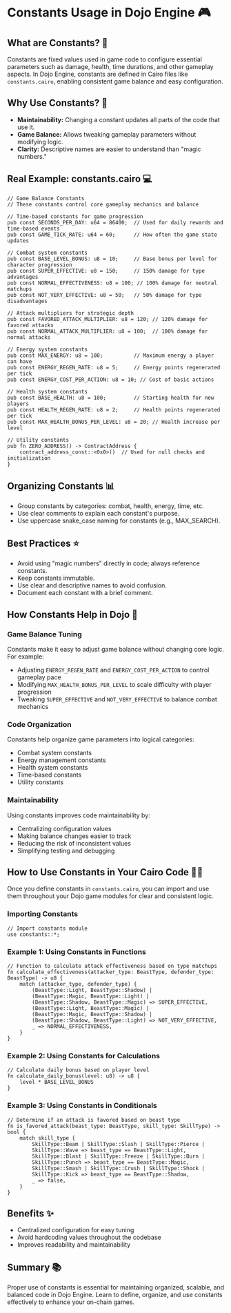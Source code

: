 # Constants Usage in Dojo Engine 🎮

## What are Constants? 📝

Constants are fixed values used in game code to configure essential parameters such as damage, health, time durations, and other gameplay aspects. In Dojo Engine, constants are defined in Cairo files like `constants.cairo`, enabling consistent game balance and easy configuration.

## Why Use Constants? 🤔

- **Maintainability:** Changing a constant updates all parts of the code that use it.
- **Game Balance:** Allows tweaking gameplay parameters without modifying logic.
- **Clarity:** Descriptive names are easier to understand than "magic numbers."

## Real Example: constants.cairo 💻

```cairo
// Game Balance Constants
// These constants control core gameplay mechanics and balance

// Time-based constants for game progression
pub const SECONDS_PER_DAY: u64 = 86400;  // Used for daily rewards and time-based events
pub const GAME_TICK_RATE: u64 = 60;      // How often the game state updates

// Combat system constants
pub const BASE_LEVEL_BONUS: u8 = 10;     // Base bonus per level for character progression
pub const SUPER_EFFECTIVE: u8 = 150;     // 150% damage for type advantages
pub const NORMAL_EFFECTIVENESS: u8 = 100; // 100% damage for neutral matchups
pub const NOT_VERY_EFFECTIVE: u8 = 50;   // 50% damage for type disadvantages

// Attack multipliers for strategic depth
pub const FAVORED_ATTACK_MULTIPLIER: u8 = 120; // 120% damage for favored attacks
pub const NORMAL_ATTACK_MULTIPLIER: u8 = 100;  // 100% damage for normal attacks

// Energy system constants
pub const MAX_ENERGY: u8 = 100;          // Maximum energy a player can have
pub const ENERGY_REGEN_RATE: u8 = 5;     // Energy points regenerated per tick
pub const ENERGY_COST_PER_ACTION: u8 = 10; // Cost of basic actions

// Health system constants
pub const BASE_HEALTH: u8 = 100;         // Starting health for new players
pub const HEALTH_REGEN_RATE: u8 = 2;     // Health points regenerated per tick
pub const MAX_HEALTH_BONUS_PER_LEVEL: u8 = 20; // Health increase per level

// Utility constants
pub fn ZERO_ADDRESS() -> ContractAddress {
    contract_address_const::<0x0>()  // Used for null checks and initialization
}
```

## Organizing Constants 📊

- Group constants by categories: combat, health, energy, time, etc.
- Use clear comments to explain each constant's purpose.
- Use uppercase snake_case naming for constants (e.g., MAX_SEARCH).

## Best Practices ⭐

- Avoid using "magic numbers" directly in code; always reference constants.
- Keep constants immutable.
- Use clear and descriptive names to avoid confusion.
- Document each constant with a brief comment.

## How Constants Help in Dojo 🚀

### Game Balance Tuning
Constants make it easy to adjust game balance without changing core logic. For example:
- Adjusting `ENERGY_REGEN_RATE` and `ENERGY_COST_PER_ACTION` to control gameplay pace
- Modifying `MAX_HEALTH_BONUS_PER_LEVEL` to scale difficulty with player progression
- Tweaking `SUPER_EFFECTIVE` and `NOT_VERY_EFFECTIVE` to balance combat mechanics

### Code Organization
Constants help organize game parameters into logical categories:
- Combat system constants
- Energy management constants
- Health system constants
- Time-based constants
- Utility constants

### Maintainability
Using constants improves code maintainability by:
- Centralizing configuration values
- Making balance changes easier to track
- Reducing the risk of inconsistent values
- Simplifying testing and debugging

## How to Use Constants in Your Cairo Code 👨‍💻

Once you define constants in `constants.cairo`, you can import and use them throughout your Dojo game modules for clear and consistent logic.

### Importing Constants

```cairo
// Import constants module
use constants::*;
```

### Example 1: Using Constants in Functions

```cairo
// Function to calculate attack effectiveness based on type matchups
fn calculate_effectiveness(attacker_type: BeastType, defender_type: BeastType) -> u8 {
    match (attacker_type, defender_type) {
        (BeastType::Light, BeastType::Shadow) | 
        (BeastType::Magic, BeastType::Light) |
        (BeastType::Shadow, BeastType::Magic) => SUPER_EFFECTIVE,
        (BeastType::Light, BeastType::Magic) | 
        (BeastType::Magic, BeastType::Shadow) |
        (BeastType::Shadow, BeastType::Light) => NOT_VERY_EFFECTIVE,
        _ => NORMAL_EFFECTIVENESS,
    }
}
```

### Example 2: Using Constants for Calculations

```cairo
// Calculate daily bonus based on player level
fn calculate_daily_bonus(level: u8) -> u8 {
    level * BASE_LEVEL_BONUS
}  
```

### Example 3: Using Constants in Conditionals

```cairo
// Determine if an attack is favored based on beast type
fn is_favored_attack(beast_type: BeastType, skill_type: SkillType) -> bool {
    match skill_type {
        SkillType::Beam | SkillType::Slash | SkillType::Pierce |
        SkillType::Wave => beast_type == BeastType::Light,
        SkillType::Blast | SkillType::Freeze | SkillType::Burn |
        SkillType::Punch => beast_type == BeastType::Magic,
        SkillType::Smash | SkillType::Crush | SkillType::Shock |
        SkillType::Kick => beast_type == BeastType::Shadow,
        _ => false,
    }
}
```

## Benefits ✨

- Centralized configuration for easy tuning
- Avoid hardcoding values throughout the codebase
- Improves readability and maintainability

## Summary 📚

Proper use of constants is essential for maintaining organized, scalable, and balanced code in Dojo Engine. Learn to define, organize, and use constants effectively to enhance your on-chain games.